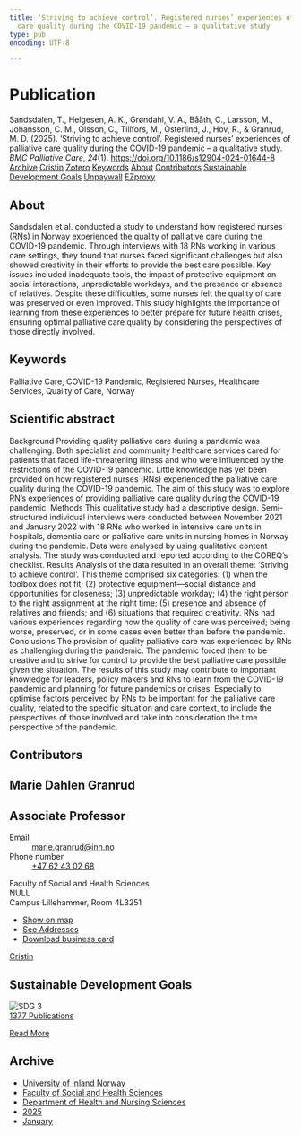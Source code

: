 ```yaml
---
title: ‘Striving to achieve control’. Registered nurses’ experiences of palliative
  care quality during the COVID-19 pandemic – a qualitative study
type: pub
encoding: UTF-8

---
```

<h1>Publication</h1>
<article id="csl-bib-container-XAS5IDYB" class="csl-bib-container">
  <div class="csl-bib-body"> <div class="csl-entry">Sandsdalen, T., Helgesen, A. K., Grøndahl, V. A., Bååth, C., Larsson, M., Johansson, C. M., Olsson, C., Tillfors, M., Österlind, J., Hov, R., &#38; Granrud, M. D. (2025). ‘Striving to achieve control’. Registered nurses’ experiences of palliative care quality during the COVID-19 pandemic – a qualitative study. <i>BMC Palliative Care</i>, <i>24</i>(1). <a href="https://doi.org/10.1186/s12904-024-01644-8">https://doi.org/10.1186/s12904-024-01644-8</a></div> </div>
  <div class="csl-bib-buttons">
    <a href="#taxonomy-article-XAS5IDYB" alt="archive" class="csl-bib-button">Archive</a>
    <a href="https://app.cristin.no/results/show.jsf?id=2347298" alt="Cristin" class="csl-bib-button">Cristin</a>
    <a href="http://zotero.org/groups/5881554/items/XAS5IDYB" alt="Zotero" class="csl-bib-button">Zotero</a>
    <a href="#keywords-article-XAS5IDYB" alt="keywords" class="csl-bib-button">Keywords</a>
    <a href="#about-article-XAS5IDYB" alt="about_pub" class="csl-bib-button">About</a>
    <a href="#contributors-article-XAS5IDYB" alt="contributors" class="csl-bib-button">Contributors</a>
    <a href="#sdg-article-XAS5IDYB" alt="sdg" class="csl-bib-button">Sustainable Development Goals</a>
    <a href="https://doi.org/10.1186/s12904-024-01644-8" alt="Unpaywall" class="csl-bib-button">Unpaywall</a>
    <a href="https://doi.org/10.1186/s12904-024-01644-8" alt="EZproxy" class="csl-bib-button">EZproxy</a>
  </div>
  <div id="csl-bib-meta-container-XAS5IDYB"></div>
</article>
<div id="csl-bib-meta-XAS5IDYB" class="csl-bib-meta">
  <article id="about-article-XAS5IDYB" class="about_pub-article">
    <h1>About</h1>
    Sandsdalen et al. conducted a study to understand how registered nurses (RNs) in Norway experienced the quality of palliative care during the COVID-19 pandemic. Through interviews with 18 RNs working in various care settings, they found that nurses faced significant challenges but also showed creativity in their efforts to provide the best care possible. Key issues included inadequate tools, the impact of protective equipment on social interactions, unpredictable workdays, and the presence or absence of relatives. Despite these difficulties, some nurses felt the quality of care was preserved or even improved. This study highlights the importance of learning from these experiences to better prepare for future health crises, ensuring optimal palliative care quality by considering the perspectives of those directly involved.
  </article>
  <article id="keywords-article-XAS5IDYB" class="keywords-article">
    <h1>Keywords</h1>
    Palliative Care, COVID-19 Pandemic, Registered Nurses, Healthcare Services, Quality of Care, Norway
  </article>
  <article id="abstract-article-XAS5IDYB" class="abstract-article">
    <h1>Scientific abstract</h1>
    Background Providing quality palliative care during a pandemic was challenging. Both specialist and community healthcare services cared for patients that faced life-threatening illness and who were influenced by the restrictions of the COVID-19 pandemic. Little knowledge has yet been provided on how registered nurses (RNs) experienced the palliative care quality during the COVID-19 pandemic. The aim of this study was to explore RN’s experiences of providing palliative care quality during the COVID-19 pandemic. Methods This qualitative study had a descriptive design. Semi-structured individual interviews were conducted between November 2021 and January 2022 with 18 RNs who worked in intensive care units in hospitals, dementia care or palliative care units in nursing homes in Norway during the pandemic. Data were analysed by using qualitative content analysis. The study was conducted and reported according to the COREQ’s checklist. Results Analysis of the data resulted in an overall theme: ‘Striving to achieve control’. This theme comprised six categories: (1) when the toolbox does not fit; (2) protective equipment—social distance and opportunities for closeness; (3) unpredictable workday; (4) the right person to the right assignment at the right time; (5) presence and absence of relatives and friends; and (6) situations that required creativity. RNs had various experiences regarding how the quality of care was perceived; being worse, preserved, or in some cases even better than before the pandemic. Conclusions The provision of quality palliative care was experienced by RNs as challenging during the pandemic. The pandemic forced them to be creative and to strive for control to provide the best palliative care possible given the situation. The results of this study may contribute to important knowledge for leaders, policy makers and RNs to learn from the COVID-19 pandemic and planning for future pandemics or crises. Especially to optimise factors perceived by RNs to be important for the palliative care quality, related to the specific situation and care context, to include the perspectives of those involved and take into consideration the time perspective of the pandemic.
  </article>
  <article id="contributors-article-XAS5IDYB" class="contributors-article">
    <h1>Contributors</h1>
    <div class="personas"> <div class="vrtx-hinn-person-card"> <div class="photo"> <i class="lar la-user-circle missing-person"></i> </div> <div class="info"> <hgroup><h1>Marie Dahlen Granrud</h1> <h2>Associate Professor</h2> </hgroup><dl> <dt>Email</dt> <dd> <a href="mailto:marie.granrud@inn.no">marie.granrud@inn.no</a> </dd> <dt>Phone number</dt> <dd><a href="tel:+4762430268"> +47 62 43 02 68 </a></dd> </dl> <p> Faculty of Social and Health Sciences<br> NULL<br> Campus Lillehammer, Room 4L3251 </p> <ul class="vrtx-hinn-links"> <li><a href="https://www.google.com/maps?q=60.88177,11.53669">Show on map</a></li> <li><a href="https://www.inn.no/english/find-an-employee/marie-granrud.html#vrtx-hinn-addresses">See Addresses</a></li> <li><a href="https://www.inn.no/english/find-an-employee/marie-granrud.html?vrtx=vcf">Download business card</a></li> </ul> </div> </div> <a href="https://app.cristin.no/persons/show.jsf?id=606793" alt="Cristin URL" class="personas-cristin">Cristin</a> </div>
  </article>
  <article id="sdg-article-XAS5IDYB" class="sdg-article">
    <h1>Sustainable Development Goals</h1>
    <div class="sdg-container"><div id="sdg3" class="sdg">
        <img src="{{< params subfolder >}}images/sdg/sdg03_en.png" class="image" alt="SDG 3">
        <div class="sdg-overlay">
          <a href="{{< params subfolder >}}en/archive/?sdg=3#archive" class="sdg-publication-count"><span>1377</span> Publications</a>
          <p><a href="https://sdgs.un.org/goals/goal3" class="sdg-read-more">Read More</a></p>
        </div>
      </div></div>
  </article>
  <article id="taxonomy-article-XAS5IDYB" class="taxonomy-article">
    <h1>Archive</h1>
    <ul>
      <li><a href="{{< params subfolder >}}en/archive/?key=3DCRN523">University of Inland Norway</a></li>
      <li><a href="{{< params subfolder >}}en/archive/?key=IDKFS3MX">Faculty of Social and Health Sciences</a></li>
      <li><a href="{{< params subfolder >}}en/archive/?key=GTV4ECMZ">Department of Health and Nursing Sciences</a></li>
      <li><a href="{{< params subfolder >}}en/archive/?key=EHIJJCSL">2025</a></li>
      <li><a href="{{< params subfolder >}}en/archive/?key=SKJ2VAQ3">January</a></li>
    </ul>
  </article>
</div>
